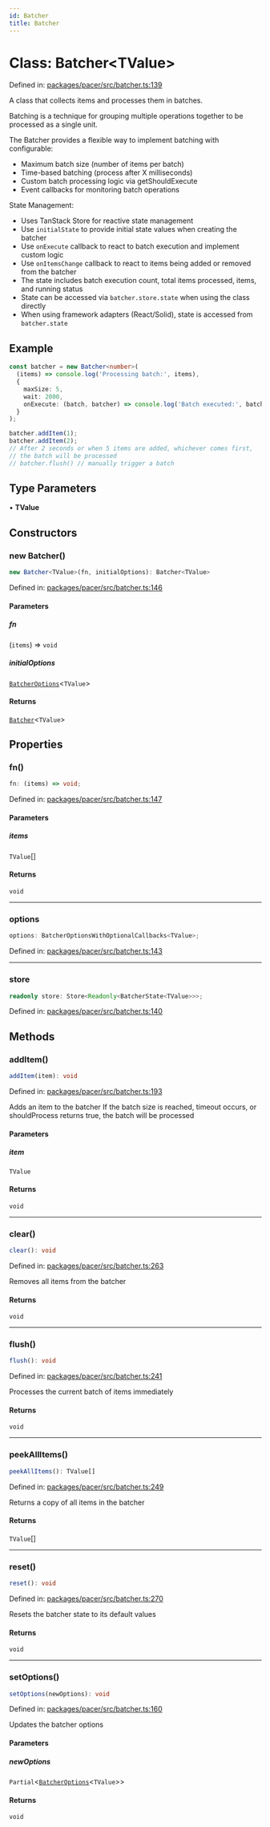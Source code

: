 ```yaml
---
id: Batcher
title: Batcher
---
```


<!-- DO NOT EDIT: this page is autogenerated from the type comments -->

# Class: Batcher\<TValue\>

Defined in: [packages/pacer/src/batcher.ts:139](https://github.com/TanStack/pacer/blob/main/packages/pacer/src/batcher.ts#L139)

A class that collects items and processes them in batches.

Batching is a technique for grouping multiple operations together to be processed as a single unit.

The Batcher provides a flexible way to implement batching with configurable:
- Maximum batch size (number of items per batch)
- Time-based batching (process after X milliseconds)
- Custom batch processing logic via getShouldExecute
- Event callbacks for monitoring batch operations

State Management:
- Uses TanStack Store for reactive state management
- Use `initialState` to provide initial state values when creating the batcher
- Use `onExecute` callback to react to batch execution and implement custom logic
- Use `onItemsChange` callback to react to items being added or removed from the batcher
- The state includes batch execution count, total items processed, items, and running status
- State can be accessed via `batcher.store.state` when using the class directly
- When using framework adapters (React/Solid), state is accessed from `batcher.state`

## Example

```ts
const batcher = new Batcher<number>(
  (items) => console.log('Processing batch:', items),
  {
    maxSize: 5,
    wait: 2000,
    onExecute: (batch, batcher) => console.log('Batch executed:', batch)
  }
);

batcher.addItem(1);
batcher.addItem(2);
// After 2 seconds or when 5 items are added, whichever comes first,
// the batch will be processed
// batcher.flush() // manually trigger a batch
```

## Type Parameters

• **TValue**

## Constructors

### new Batcher()

```ts
new Batcher<TValue>(fn, initialOptions): Batcher<TValue>
```

Defined in: [packages/pacer/src/batcher.ts:146](https://github.com/TanStack/pacer/blob/main/packages/pacer/src/batcher.ts#L146)

#### Parameters

##### fn

(`items`) => `void`

##### initialOptions

[`BatcherOptions`](../../interfaces/batcheroptions.md)\<`TValue`\>

#### Returns

[`Batcher`](../batcher.md)\<`TValue`\>

## Properties

### fn()

```ts
fn: (items) => void;
```

Defined in: [packages/pacer/src/batcher.ts:147](https://github.com/TanStack/pacer/blob/main/packages/pacer/src/batcher.ts#L147)

#### Parameters

##### items

`TValue`[]

#### Returns

`void`

***

### options

```ts
options: BatcherOptionsWithOptionalCallbacks<TValue>;
```

Defined in: [packages/pacer/src/batcher.ts:143](https://github.com/TanStack/pacer/blob/main/packages/pacer/src/batcher.ts#L143)

***

### store

```ts
readonly store: Store<Readonly<BatcherState<TValue>>>;
```

Defined in: [packages/pacer/src/batcher.ts:140](https://github.com/TanStack/pacer/blob/main/packages/pacer/src/batcher.ts#L140)

## Methods

### addItem()

```ts
addItem(item): void
```

Defined in: [packages/pacer/src/batcher.ts:193](https://github.com/TanStack/pacer/blob/main/packages/pacer/src/batcher.ts#L193)

Adds an item to the batcher
If the batch size is reached, timeout occurs, or shouldProcess returns true, the batch will be processed

#### Parameters

##### item

`TValue`

#### Returns

`void`

***

### clear()

```ts
clear(): void
```

Defined in: [packages/pacer/src/batcher.ts:263](https://github.com/TanStack/pacer/blob/main/packages/pacer/src/batcher.ts#L263)

Removes all items from the batcher

#### Returns

`void`

***

### flush()

```ts
flush(): void
```

Defined in: [packages/pacer/src/batcher.ts:241](https://github.com/TanStack/pacer/blob/main/packages/pacer/src/batcher.ts#L241)

Processes the current batch of items immediately

#### Returns

`void`

***

### peekAllItems()

```ts
peekAllItems(): TValue[]
```

Defined in: [packages/pacer/src/batcher.ts:249](https://github.com/TanStack/pacer/blob/main/packages/pacer/src/batcher.ts#L249)

Returns a copy of all items in the batcher

#### Returns

`TValue`[]

***

### reset()

```ts
reset(): void
```

Defined in: [packages/pacer/src/batcher.ts:270](https://github.com/TanStack/pacer/blob/main/packages/pacer/src/batcher.ts#L270)

Resets the batcher state to its default values

#### Returns

`void`

***

### setOptions()

```ts
setOptions(newOptions): void
```

Defined in: [packages/pacer/src/batcher.ts:160](https://github.com/TanStack/pacer/blob/main/packages/pacer/src/batcher.ts#L160)

Updates the batcher options

#### Parameters

##### newOptions

`Partial`\<[`BatcherOptions`](../../interfaces/batcheroptions.md)\<`TValue`\>\>

#### Returns

`void`

